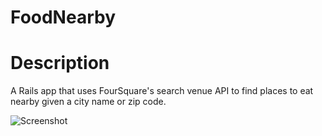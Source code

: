 # FoodNearby

# Description
A Rails app that uses FourSquare's search venue API to find places to eat nearby given a city name or zip code.

![Screenshot](https://i.imgur.com/7utORJx.png)
